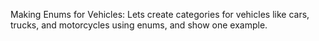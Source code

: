 Making Enums for Vehicles: Lets create categories for vehicles like cars, trucks, and motorcycles using enums, and show one example.